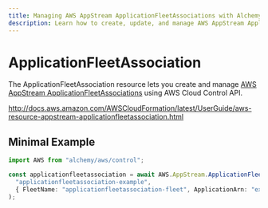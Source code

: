 ```yaml
---
title: Managing AWS AppStream ApplicationFleetAssociations with Alchemy
description: Learn how to create, update, and manage AWS AppStream ApplicationFleetAssociations using Alchemy Cloud Control.
---
```


# ApplicationFleetAssociation

The ApplicationFleetAssociation resource lets you create and manage [AWS AppStream ApplicationFleetAssociations](https://docs.aws.amazon.com/appstream/latest/userguide/) using AWS Cloud Control API.

http://docs.aws.amazon.com/AWSCloudFormation/latest/UserGuide/aws-resource-appstream-applicationfleetassociation.html

## Minimal Example

```ts
import AWS from "alchemy/aws/control";

const applicationfleetassociation = await AWS.AppStream.ApplicationFleetAssociation(
  "applicationfleetassociation-example",
  { FleetName: "applicationfleetassociation-fleet", ApplicationArn: "example-applicationarn" }
);
```

